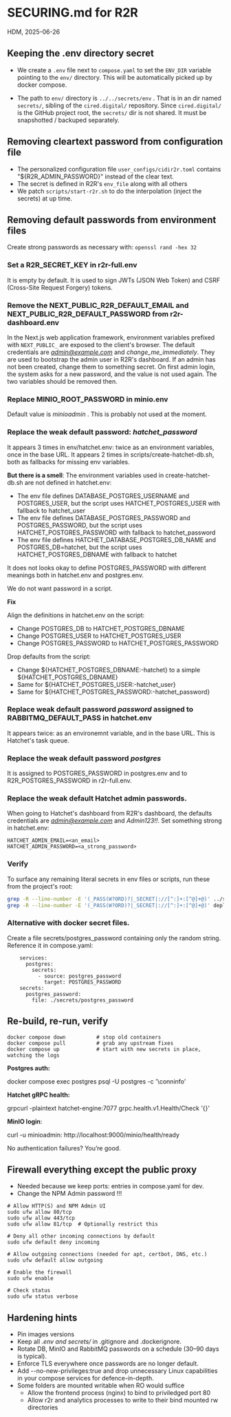 # SECURING.md for R2R

HDM, 2025-06-26


## Keeping the .env directory secret

- We create a `.env` file next to `compose.yaml` to set the `ENV_DIR` variable pointing to the `env/` directory. This will be automatically picked up by docker compose.

- The path to `env/` directory is `../../secrets/env` . That is in an dir named `secrets/`, sibling of the `cired.digital/` repository. Since `cired.digital/` is the GitHub project root, the `secrets/` dir is not shared. It must be snapshotted / backuped separately.

## Removing cleartext password from configuration file

- The personalized configuration file `user_configs/cidir2r.toml` contains "${R2R_ADMIN_PASSWORD}" instead of the clear text.
- The secret is defined in R2R's `env_file` along with all others
- We patch `scripts/start-r2r.sh` to do the interpolation (inject the secrets) at up time.

## Removing default passwords from environment files

Create strong passwords as necessary with: `openssl rand -hex 32`

### Set a R2R_SECRET_KEY in r2r-full.env

It is empty by default.
It is used to sign JWTs (JSON Web Token) and CSRF (Cross-Site Request Forgery) tokens.

### Remove the  NEXT_PUBLIC_R2R_DEFAULT_EMAIL and NEXT_PUBLIC_R2R_DEFAULT_PASSWORD from r2r-dashboard.env

In the Next.js web application framework, environment variables prefixed with `NEXT_PUBLIC_` are exposed to the client's browser.
The default credentials are *admin@example.com* and *change_me_immediately*.
They are used to bootstrap the admin user in R2R's dashboard.
If an admin has not been created, change them to something secret.
On first admin login, the system asks for a new password, and the value is not used again.
The two variables should be removed then.

### Replace MINIO_ROOT_PASSWORD in minio.env

Default value is *minioadmin* .
This is probably not used at the moment.

### Replace the weak default password: *hatchet_password*

It appears 3 times in env/hatchet.env: twice as an environment variables, once in the base URL.
It appears 2 times in scripts/create-hatchet-db.sh, both as fallbacks for missing env variables.

**But there is a smell**:
The environment variables used in create-hatchet-db.sh are not defined in hatchet.env:
- The env file defines DATABASE_POSTGRES_USERNAME and POSTGRES_USER, but the script uses HATCHET_POSTGRES_USER with fallback to hatchet_user
- The env file defines DATABASE_POSTGRES_PASSWORD and POSTGRES_PASSWORD, but the script uses HATCHET_POSTGRES_PASSWORD with fallback to hatchet_password
- The env file defines HATCHET_DATABASE_POSTGRES_DB_NAME and POSTGRES_DB=hatchet, but the script uses HATCHET_POSTGRES_DBNAME with fallback to hatchet

It does not looks okay to define POSTGRES_PASSWORD with different meanings both in hatchet.env and postgres.env.

We do not want password in a script.

**Fix**

Align the definitions in hatchet.env on the script:
- Change POSTGRES_DB to HATCHET_POSTGRES_DBNAME
- Change POSTGRES_USER to HATCHET_POSTGRES_USER
- Change POSTGRES_PASSWORD to HATCHET_POSTGRES_PASSWORD

Drop defaults from the script:
- Change ${HATCHET_POSTGRES_DBNAME:-hatchet} to a simple  ${HATCHET_POSTGRES_DBNAME}
- Same for ${HATCHET_POSTGRES_USER:-hatchet_user}
- Same for ${HATCHET_POSTGRES_PASSWORD:-hatchet_password}

### Replace weak default password *password* assigned to RABBITMQ_DEFAULT_PASS in hatchet.env

It appears twice: as an environemnt variable, and in the base URL.
This is Hatchet's task queue.

### Replace the weak default password *postgres*

It is assigned to POSTGRES_PASSWORD in postgres.env and to R2R_POSTGRES_PASSWORD in r2r-full.env.

### Replace the weak default Hatchet admin passwords.

When going to Hatchet's dashboard from R2R's dashboard, the defaults credentials are *admin@example.com* and *Admin123!!*.
Set something strong in hatchet.env:
```
HATCHET_ADMIN_EMAIL=<an_email>
HATCHET_ADMIN_PASSWORD=<a_strong_password>
```

### Verify

To surface any remaining literal secrets in env files or scripts, run these from the project's root:

```bash
grep -R --line-number -E '(_PASS(W?ORD)?|_SECRET|://[^:]+:[^@]+@)' ../secrets
grep -R --line-number -E '(_PASS(W?ORD)?|_SECRET|://[^:]+:[^@]+@)' deploy/
```

### Alternative with docker secret files.

Create a file secrets/postgres_password containing only the random string.
Reference it in compose.yaml:
```
    services:
      postgres:
        secrets:
          - source: postgres_password
            target: POSTGRES_PASSWORD
    secrets:
      postgres_password:
        file: ./secrets/postgres_password
```

## Re-build, re-run, verify
```
docker compose down          # stop old containers
docker compose pull          # grab any upstream fixes
docker compose up            # start with new secrets in place, watching the logs
```

**Postgres auth:**

docker compose exec postgres psql -U postgres -c '\conninfo'

**Hatchet gRPC health:**

grpcurl -plaintext hatchet-engine:7077 grpc.health.v1.Health/Check '{}'

**MinIO login**:

curl -u minioadmin:<newPw> http://localhost:9000/minio/health/ready

No authentication failures? You’re good.

## Firewall everything except the public proxy

- Needed because we keep ports: entries in compose.yaml for dev.
- Change the NPM Admin password !!!

```
# Allow HTTP(S) and NPM Admin UI
sudo ufw allow 80/tcp
sudo ufw allow 443/tcp
sudo ufw allow 81/tcp  # Optionally restrict this

# Deny all other incoming connections by default
sudo ufw default deny incoming

# Allow outgoing connections (needed for apt, certbot, DNS, etc.)
sudo ufw default allow outgoing

# Enable the firewall
sudo ufw enable

# Check status
sudo ufw status verbose
```

## Hardening hints

- Pin images versions
- Keep all *.env and secrets/* in .gitignore and .dockerignore.
- Rotate DB, MinIO and RabbitMQ passwords on a schedule (30–90 days is typical).
- Enforce TLS everywhere once passwords are no longer default.
- Add --no-new-privileges:true and drop unnecessary Linux capabilities in your compose services for defence-in-depth.
- Some folders are mounted writable when RO would suffice
  - Allow the frontend process (nginx) to bind to priviledged port 80
  - Allow r2r and analytics processes to write to their bind mounted rw directories
